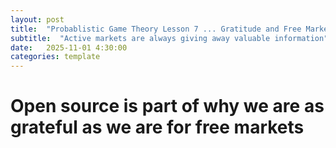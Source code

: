 ```yaml
---
layout: post
title:  "Probablistic Game Theory Lesson 7 ... Gratitude and Free Markets"
subtitle:  "Active markets are always giving away valuable information"
date:   2025-11-01 4:30:00
categories: template
---
```



# Open source is part of why we are as grateful as we are for free markets
